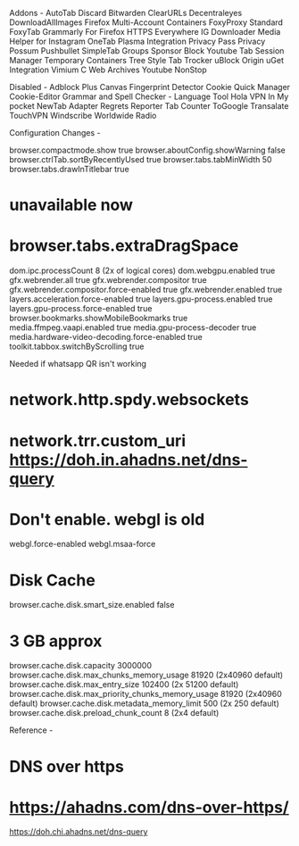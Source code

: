 Addons - 
AutoTab Discard
Bitwarden
ClearURLs
Decentraleyes
DownloadAllImages
Firefox Multi-Account Containers
FoxyProxy Standard
FoxyTab
Grammarly For Firefox
HTTPS Everywhere
IG Downloader
Media Helper for Instagram
OneTab
Plasma Integration
Privacy Pass
Privacy Possum
Pushbullet 
SimpleTab Groups
Sponsor Block Youtube
Tab Session Manager
Temporary Containers
Tree Style Tab
Trocker
uBlock Origin
uGet Integration
Vimium C
Web Archives
Youtube NonStop


Disabled - 
Adblock Plus
Canvas Fingerprint Detector
Cookie Quick Manager
Cookie-Editor
Grammar and Spell Checker - Language Tool
Hola VPN
In My pocket
NewTab Adapter 
Regrets Reporter
Tab Counter
ToGoogle Transalate
TouchVPN
Windscribe
Worldwide Radio


Configuration Changes -

browser.compactmode.show true
browser.aboutConfig.showWarning false
browser.ctrlTab.sortByRecentlyUsed true
browser.tabs.tabMinWidth 50
browser.tabs.drawInTitlebar true
# unavailable now
# browser.tabs.extraDragSpace 
dom.ipc.processCount 8 (2x of logical cores)
dom.webgpu.enabled true
gfx.webrender.all true
gfx.webrender.compositor true
gfx.webrender.compositor.force-enabled true
gfx.webrender.enabled true
layers.acceleration.force-enabled true 
layers.gpu-process.enabled true
layers.gpu-process.force-enabled true
browser.bookmarks.showMobileBookmarks true
media.ffmpeg.vaapi.enabled true
media.gpu-process-decoder true
media.hardware-video-decoding.force-enabled true
toolkit.tabbox.switchByScrolling true


Needed if whatsapp QR isn't working
# network.http.spdy.websockets

# network.trr.custom_uri https://doh.in.ahadns.net/dns-query

# Don't enable. webgl is old
webgl.force-enabled
webgl.msaa-force

# Disk Cache 
browser.cache.disk.smart_size.enabled false
# 3 GB approx
browser.cache.disk.capacity  3000000
browser.cache.disk.max_chunks_memory_usage 81920 (2x40960 default)
browser.cache.disk.max_entry_size   102400 (2x 51200 default)
browser.cache.disk.max_priority_chunks_memory_usage 81920 (2x40960 default)
browser.cache.disk.metadata_memory_limit 500 (2x 250 default)
browser.cache.disk.preload_chunk_count 8 (2x4 default)


Reference -




# DNS over https 
# https://ahadns.com/dns-over-https/
https://doh.chi.ahadns.net/dns-query